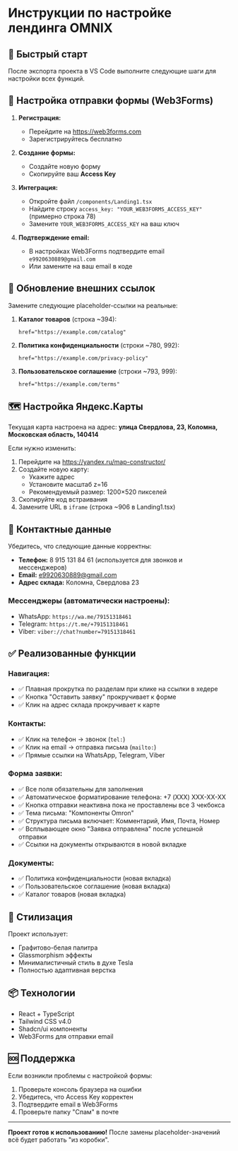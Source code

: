 # Инструкции по настройке лендинга OMNIX

## 🚀 Быстрый старт

После экспорта проекта в VS Code выполните следующие шаги для настройки всех функций.

## 📧 Настройка отправки формы (Web3Forms)

1. **Регистрация:**
   - Перейдите на https://web3forms.com
   - Зарегистрируйтесь бесплатно

2. **Создание формы:**
   - Создайте новую форму
   - Скопируйте ваш **Access Key**

3. **Интеграция:**
   - Откройте файл `/components/Landing1.tsx`
   - Найдите строку `access_key: "YOUR_WEB3FORMS_ACCESS_KEY"` (примерно строка 78)
   - Замените `YOUR_WEB3FORMS_ACCESS_KEY` на ваш ключ

4. **Подтверждение email:**
   - В настройках Web3Forms подтвердите email `e9920630889@gmail.com`
   - Или замените на ваш email в коде

## 🔗 Обновление внешних ссылок

Замените следующие placeholder-ссылки на реальные:

1. **Каталог товаров** (строка ~394):
   ```tsx
   href="https://example.com/catalog"
   ```

2. **Политика конфиденциальности** (строки ~780, 992):
   ```tsx
   href="https://example.com/privacy-policy"
   ```

3. **Пользовательское соглашение** (строки ~793, 999):
   ```tsx
   href="https://example.com/terms"
   ```

## 🗺️ Настройка Яндекс.Карты

Текущая карта настроена на адрес: **улица Свердлова, 23, Коломна, Московская область, 140414**

Если нужно изменить:
1. Перейдите на https://yandex.ru/map-constructor/
2. Создайте новую карту:
   - Укажите адрес
   - Установите масштаб z=16
   - Рекомендуемый размер: 1200×520 пикселей
3. Скопируйте код встраивания
4. Замените URL в `iframe` (строка ~906 в Landing1.tsx)

## 📱 Контактные данные

Убедитесь, что следующие данные корректны:

- **Телефон:** 8 915 131 84 61 (используется для звонков и мессенджеров)
- **Email:** e9920630889@gmail.com
- **Адрес склада:** Коломна, Свердлова 23

### Мессенджеры (автоматически настроены):
- WhatsApp: `https://wa.me/79151318461`
- Telegram: `https://t.me/+79151318461`
- Viber: `viber://chat?number=79151318461`

## ✅ Реализованные функции

### Навигация:
- ✅ Плавная прокрутка по разделам при клике на ссылки в хедере
- ✅ Кнопка "Оставить заявку" прокручивает к форме
- ✅ Клик на адрес склада прокручивает к карте

### Контакты:
- ✅ Клик на телефон → звонок (`tel:`)
- ✅ Клик на email → отправка письма (`mailto:`)
- ✅ Прямые ссылки на WhatsApp, Telegram, Viber

### Форма заявки:
- ✅ Все поля обязательны для заполнения
- ✅ Автоматическое форматирование телефона: +7 (XXX) XXX-XX-XX
- ✅ Кнопка отправки неактивна пока не проставлены все 3 чекбокса
- ✅ Тема письма: "Компоненты Omron"
- ✅ Структура письма включает: Комментарий, Имя, Почта, Номер
- ✅ Всплывающее окно "Заявка отправлена" после успешной отправки
- ✅ Ссылки на документы открываются в новой вкладке

### Документы:
- ✅ Политика конфиденциальности (новая вкладка)
- ✅ Пользовательское соглашение (новая вкладка)
- ✅ Каталог товаров (новая вкладка)

## 🎨 Стилизация

Проект использует:
- Графитово-белая палитра
- Glassmorphism эффекты
- Минималистичный стиль в духе Tesla
- Полностью адаптивная верстка

## 📦 Технологии

- React + TypeScript
- Tailwind CSS v4.0
- Shadcn/ui компоненты
- Web3Forms для отправки email

## 🆘 Поддержка

Если возникли проблемы с настройкой формы:
1. Проверьте консоль браузера на ошибки
2. Убедитесь, что Access Key корректен
3. Подтвердите email в Web3Forms
4. Проверьте папку "Спам" в почте

---

**Проект готов к использованию!** После замены placeholder-значений всё будет работать "из коробки".
